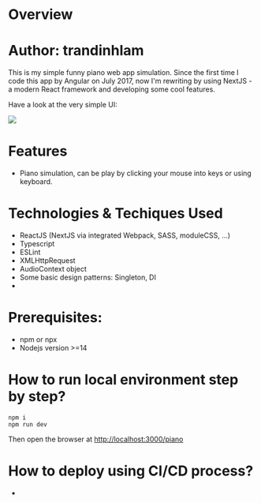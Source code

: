 # Overview

# Author: trandinhlam

This is my simple funny piano web app simulation. Since the first time I code this app by Angular on July 2017, 
now I'm rewriting by using NextJS - a modern React framework and developing some cool features.

Have a look at the very simple UI:

![]("./UI.png")


# Features
+ Piano simulation, can be play by clicking your mouse into keys or using keyboard.

# Technologies & Techiques Used
+ ReactJS (NextJS via integrated Webpack, SASS, moduleCSS, ...)
+ Typescript
+ ESLint
+ XMLHttpRequest
+ AudioContext object
+ Some basic design patterns: Singleton, DI
+ 


# Prerequisites:
+ npm or npx
+ Nodejs version >=14


# How to run local environment step by step?

    npm i
    npm run dev

Then open the browser at [http://localhost:3000/piano](http://localhost:3000/piano)

# How to deploy using CI/CD process?

   + 


